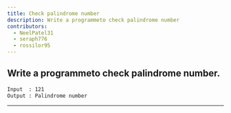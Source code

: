 ```yaml
---
title: Check palindrome number
description: Write a programmeto check palindrome number
contributors:
  - NeelPatel31
  - seraph776
  - rossilor95
---
```


## Write a programmeto check palindrome number.

```txt
Input  : 121
Output : Palindrome number
```

---
